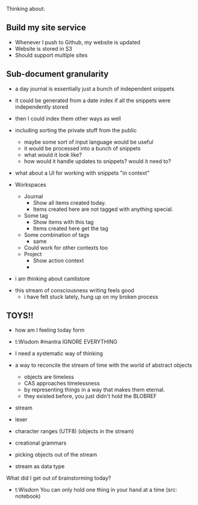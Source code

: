 Thinking about:

## Build my site service

- Whenever I push to Github, my website is updated
- Website is stored in S3
- Should support multiple sites

## Sub-document granularity

- a day journal is essentially just a bunch of independent snippets
- it could be generated from a date index if all the snippets were independently stored
- then I could index them other ways as well
- including sorting the private stuff from the public
  - maybe some sort of input language would be useful
  - it would be processed into a bunch of snippets
  - what would it look like?
  - how would it handle updates to snippets? would it need to?

- what about a UI for working with snippets "in context"
- Workspaces
  - Journal
    - Show all items created today.
    - Items created here are not tagged with anything special.
  - Some tag
    - Show items with this tag
    - Items created here get the tag
  - Some combination of tags
    - same
  - Could work for other contexts too
  - Project
    - Show action context
    - 


* i am thinking about camlistore


- this stream of consciousness writing feels good
  - i have felt stuck lately, hung up on my broken process

## TOYS!!

- how am I feeling today form
- t:Wisdom #mantra IGNORE EVERYTHING

- I need a systematic way of thinking
- a way to reconcile the stream of time with the world of abstract objects
  - objects are timeless
  - CAS approaches timelessness
  - by representing things in a way that makes them eternal.
  - they existed before, you just didn't hold the BLOBREF
- stream
- lexer
- character ranges (UTF8) (objects in the stream)
- creational grammars
- picking objects out of the stream
- stream as data type


What did I get out of brainstorming today?

 - t:Wisdom You can only hold one thing in your hand at a time (src: notebook)

